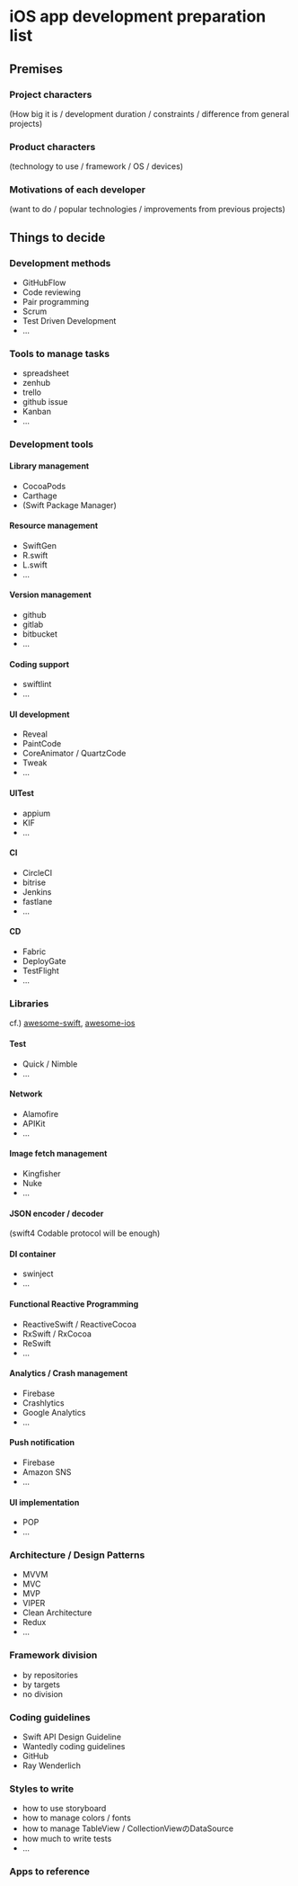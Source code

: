 # iOS app development preparation list

## Premises

### Project characters
(How big it is / development duration / constraints / difference from general projects)

### Product characters
(technology to use / framework / OS / devices)

### Motivations of each developer
(want to do / popular technologies / improvements from previous projects)


## Things to decide

### Development methods

- GitHubFlow
- Code reviewing
- Pair programming
- Scrum
- Test Driven Development
- ...

### Tools to manage tasks

- spreadsheet
- zenhub
- trello
- github issue
- Kanban
- ...

### Development tools

#### Library management

- CocoaPods
- Carthage
- (Swift Package Manager)

#### Resource management

- SwiftGen
- R.swift
- L.swift
- ...

#### Version management

- github
- gitlab
- bitbucket
- ...

#### Coding support

- swiftlint
- ...

#### UI development

- Reveal
- PaintCode
- CoreAnimator / QuartzCode
- Tweak
- ...

#### UITest

- appium
- KIF
- ...

#### CI

- CircleCI
- bitrise
- Jenkins
- fastlane
- ...

#### CD

- Fabric
- DeployGate
- TestFlight
- ...


### Libraries

cf.) [awesome-swift](https://github.com/matteocrippa/awesome-swift),  [awesome-ios](https://github.com/vsouza/awesome-ios)

#### Test

- Quick / Nimble
- ...

#### Network

- Alamofire
- APIKit
- ...

#### Image fetch management

- Kingfisher
- Nuke
- ...

#### JSON encoder / decoder

(swift4 Codable protocol will be enough)

#### DI container

- swinject
- ...

#### Functional Reactive Programming

- ReactiveSwift / ReactiveCocoa
- RxSwift / RxCocoa
- ReSwift
- ...

#### Analytics / Crash management

- Firebase
- Crashlytics
- Google Analytics
- ...

#### Push notification

- Firebase
- Amazon SNS
- ...

#### UI implementation

- POP
- ...


### Architecture / Design Patterns

- MVVM
- MVC
- MVP
- VIPER
- Clean Architecture
- Redux
- ...

### Framework division

- by repositories
- by targets
- no division

### Coding guidelines

- Swift API Design Guideline
- Wantedly coding guidelines
- GitHub
- Ray Wenderlich

### Styles to write

- how to use storyboard
- how to manage colors / fonts
- how to manage TableView / CollectionViewのDataSource
- how much to write tests
- ...

### Apps to reference
